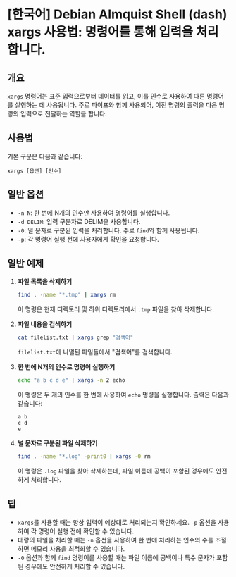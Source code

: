 # [한국어] Debian Almquist Shell (dash) xargs 사용법: 명령어를 통해 입력을 처리합니다.

## 개요
`xargs` 명령어는 표준 입력으로부터 데이터를 읽고, 이를 인수로 사용하여 다른 명령어를 실행하는 데 사용됩니다. 주로 파이프와 함께 사용되어, 이전 명령의 출력을 다음 명령의 입력으로 전달하는 역할을 합니다.

## 사용법
기본 구문은 다음과 같습니다:
```
xargs [옵션] [인수]
```

## 일반 옵션
- `-n N`: 한 번에 N개의 인수만 사용하여 명령어를 실행합니다.
- `-d DELIM`: 입력 구분자로 DELIM을 사용합니다.
- `-0`: 널 문자로 구분된 입력을 처리합니다. 주로 `find`와 함께 사용됩니다.
- `-p`: 각 명령어 실행 전에 사용자에게 확인을 요청합니다.

## 일반 예제
1. **파일 목록을 삭제하기**
   ```bash
   find . -name "*.tmp" | xargs rm
   ```
   이 명령은 현재 디렉토리 및 하위 디렉토리에서 `.tmp` 파일을 찾아 삭제합니다.

2. **파일 내용을 검색하기**
   ```bash
   cat filelist.txt | xargs grep "검색어"
   ```
   `filelist.txt`에 나열된 파일들에서 "검색어"를 검색합니다.

3. **한 번에 N개의 인수로 명령어 실행하기**
   ```bash
   echo "a b c d e" | xargs -n 2 echo
   ```
   이 명령은 두 개의 인수를 한 번에 사용하여 `echo` 명령을 실행합니다. 출력은 다음과 같습니다:
   ```
   a b
   c d
   e
   ```

4. **널 문자로 구분된 파일 삭제하기**
   ```bash
   find . -name "*.log" -print0 | xargs -0 rm
   ```
   이 명령은 `.log` 파일을 찾아 삭제하는데, 파일 이름에 공백이 포함된 경우에도 안전하게 처리합니다.

## 팁
- `xargs`를 사용할 때는 항상 입력이 예상대로 처리되는지 확인하세요. `-p` 옵션을 사용하여 각 명령어 실행 전에 확인할 수 있습니다.
- 대량의 파일을 처리할 때는 `-n` 옵션을 사용하여 한 번에 처리하는 인수의 수를 조절하면 메모리 사용을 최적화할 수 있습니다.
- `-0` 옵션과 함께 `find` 명령어를 사용할 때는 파일 이름에 공백이나 특수 문자가 포함된 경우에도 안전하게 처리할 수 있습니다.